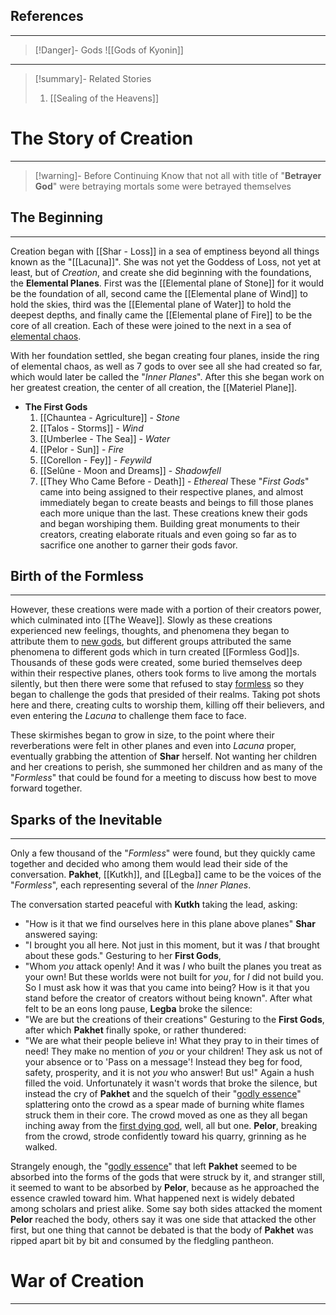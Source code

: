 
## References
---
>[!Danger]- Gods 
>![[Gods of Kyonin]] 
---
>[!summary]- Related Stories 
>1. [[Sealing of the Heavens]]
# The Story of Creation
---
>[!warning]- Before Continuing
>Know that not all with title of "**Betrayer God**" were betraying mortals some were betrayed themselves
## The Beginning 
---
Creation began with [[Shar - Loss]] in a sea of emptiness beyond all things known as the "[[Lacuna]]". She was not yet the Goddess of Loss, not yet at least, but of *Creation*, and create she did beginning with the foundations, the **Elemental Planes**. First was the [[Elemental plane of Stone]] for it would be the foundation of all, second came the [[Elemental plane of Wind]] to hold the skies, third was the [[Elemental plane of Water]] to hold the deepest depths, and finally came the [[Elemental plane of Fire]] to be the core of all creation. Each of these were joined to the next in a sea of <u>elemental chaos</u>.

With her foundation settled, she began creating four planes, inside the ring of elemental chaos, as well as 7 gods to over see all she had created so far, which would later be called the "*Inner Planes*". After this she began work on her greatest creation, the center of all creation, the [[Materiel Plane]].
- **The First Gods**
	1. [[Chauntea - Agriculture]] - *Stone*
	2. [[Talos - Storms]] - *Wind*
	3. [[Umberlee - The Sea]] - *Water*
	4. [[Pelor - Sun]] - *Fire*
	5. [[Corellon - Fey]] - *Feywild*
	6. [[Selûne - Moon and Dreams]] - *Shadowfell*
	7. [[They Who Came Before - Death]] - *Ethereal*
These "*First Gods*" came into being assigned to their respective planes, and almost immediately began to create beasts and beings to fill those planes each more unique than the last. These creations knew their gods and began worshiping them. Building great monuments to their creators, creating elaborate rituals and even going so far as to sacrifice one another to garner their gods favor. 

## Birth of the Formless 
---
However, these creations were made with a portion of their creators power, which culminated into [[The Weave]]. Slowly as these creations experienced new feelings, thoughts, and phenomena they began to attribute them to <u>new gods</u>, but different groups attributed the same phenomena to different gods which in turn created [[Formless God]]s. Thousands of these gods were created, some buried themselves deep within their respective planes, others took forms to live among the mortals silently, but then there were some that refused to stay <u>formless</u> so they began to challenge the gods that presided of their realms. Taking pot shots here and there, creating cults to worship them, killing off their believers, and even entering the *Lacuna* to challenge them face to face.

These skirmishes began to grow in size, to the point where their reverberations were felt in other planes and even into *Lacuna* proper, eventually grabbing the attention of **Shar** herself. Not wanting her children and her creations to perish, she summoned her children and as many of the "*Formless*" that could be found for a meeting to discuss how best to move forward together.

## Sparks of the Inevitable 
 ---
 Only a few thousand of the "*Formless*" were found, but they quickly came together and decided who among them would lead their side of the conversation. **Pakhet**, [[Kutkh]], and [[Legba]] came to be the voices of the "*Formless*", each representing several of the *Inner Planes*. 

The conversation started peaceful with **Kutkh** taking the lead, asking: 
- "How is it that we find ourselves here in this plane above planes"
**Shar** answered saying: 
- "I brought you all here. Not just in this moment, but it was *I* that brought about these gods." 
Gesturing to her **First Gods**, 
- "Whom *you* attack openly! And it was *I* who built the planes you treat as your own! But these worlds were not built for *you*, for *I* did not build you. So I must ask how it was that you came into being? How is it that you stand before the creator of creators without being known". 
After what felt to be an eons long pause, **Legba** broke the silence:
- "We are but the creations of their creations"
Gesturing to the **First Gods**, after which **Pakhet** finally spoke, or rather thundered:
- "We are what their people believe in! What they pray to in their times of need! They make no mention of *you* or your children! They ask us not of your absence or to 'Pass on a message'! Instead they beg for food, safety, prosperity, and it is not *you* who answer! But us!"
Again a hush filled the void. Unfortunately it wasn't words that broke the silence, but instead the cry of **Pakhet** and the squelch of their "<u>godly essence</u>" splattering onto the crowd as a spear made of burning white flames struck them in their core. The crowd moved as one as they all began inching away from the <u>first dying god</u>, well, all but one. **Pelor**, breaking from the crowd, strode confidently toward his quarry, grinning as he walked.

Strangely enough, the "<u>godly essence</u>" that left **Pakhet** seemed to be absorbed into the forms of the gods that were struck by it, and stranger still, it seemed to want to be absorbed by **Pelor**, because as he approached the essence crawled toward him. What happened next is widely debated among scholars and priest alike. Some say both sides attacked the moment **Pelor** reached the body, others say it was one side that attacked the other first, but one thing that cannot be debated is that the body of **Pakhet** was ripped apart bit by bit and consumed by the fledgling pantheon.

# War of Creation 
---
